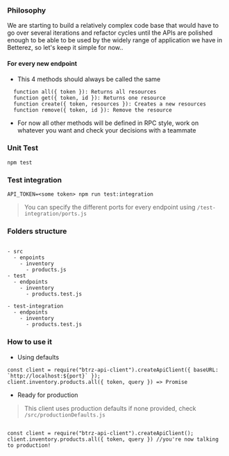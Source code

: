 ### Philosophy

We are starting to build a relatively complex code base that would have to go over several iterations and refactor cycles until the APIs are polished enough to be able to be used by the widely range of application we have in Betterez, so let's keep it simple for now..

#### For every new endpoint

- This 4 methods should always be called the same

````
  function all({ token }): Returns all resources
  function get({ token, id }): Returns one resource
  function create({ token, resources }): Creates a new resources
  function remove({ token, id }): Remove the resource
````

- For now all other methods will be defined in RPC style, work on whatever you want and check your decisions with a teammate

### Unit Test

```
npm test
```

### Test integration

```
API_TOKEN=<some token> npm run test:integration
```

> You can specify the different ports for every endpoint using `/test-integration/ports.js`

### Folders structure

````

- src
  - enpoints
    - inventory
      - products.js
- test
  - endpoints
    - inventory
      - products.test.js

- test-integration
  - endpoints
    - inventory
      - products.test.js

````

### How to use it


- Using defaults

````
const client = require("btrz-api-client").createApiClient({ baseURL: `http://localhost:${port}` });
client.inventory.products.all({ token, query }) => Promise

````

- Ready for production

> This client uses production defaults if none provided, check `/src/productionDefaults.js`

````

const client = require("btrz-api-client").createApiClient();
client.inventory.products.all({ token, query }) //you're now talking to production!

````

